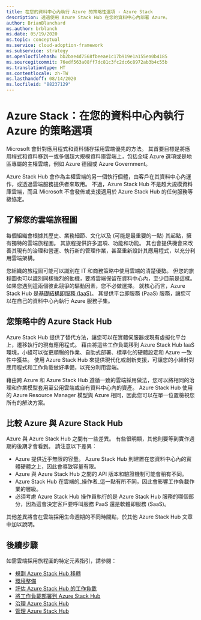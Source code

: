 ```yaml
---
title: 在您的資料中心內執行 Azure 的策略性選項 - Azure Stack
description: 透過使用 Azure Stack Hub 在您的資料中心內部署 Azure。
author: BrianBlanchard
ms.author: brblanch
ms.date: 05/19/2020
ms.topic: conceptual
ms.service: cloud-adoption-framework
ms.subservice: strategy
ms.openlocfilehash: bb2bae4d7568fbeeae1c17b919e1a155ea0b4185
ms.sourcegitcommit: 76edf563a08ff7dc81c3fc2dc6c8972ab3b4c55b
ms.translationtype: HT
ms.contentlocale: zh-TW
ms.lasthandoff: 08/14/2020
ms.locfileid: "88237129"
---
```

# <a name="azure-stack-a-strategic-option-for-running-azure-in-your-datacenter"></a>Azure Stack：在您的資料中心內執行 Azure 的策略選項

Microsoft 會針對應用程式和資料儲存採用雲端優先的方法。 其首要目標是將應用程式和資料移到一或多個超大規模資料庫雲端上，包括全域 Azure 選項或是地區專屬的主權雲端，例如 Azure 德國或 Azure Government。 

Azure Stack Hub 會作為主權雲端的另一個執行個體，由客戶在其資料中心內運作，或透過雲端服務提供者來取用。 不過，Azure Stack Hub 不是超大規模資料庫雲端，而且 Microsoft 不會發佈或支援適用於 Azure Stack Hub 的任何服務等級協定。

## <a name="understand-your-cloud-journey"></a>了解您的雲端旅程圖

每個組織會根據其歷史、業務細節、文化以及 (可能是最重要的一點) 其起點，擁有獨特的雲端旅程圖。 其旅程提供許多選項、功能和功能。 其也會提供機會來改善其現有的治理和營運、執行新的管理作業，甚至重新設計其應用程式，以充分利用雲端架構。

您組織的旅程圖可能可以識別在 IT 和商務策略中使用雲端的清楚優勢。 但您的旅程圖也可以識別同樣強烈的動機，要將雲端保留在資料中心內，至少目前是這樣。 如果您遇到這兩個彼此競爭的驅動因素，您不必做選擇。 就核心而言，Azure Stack Hub 是[基礎結構即服務 (IaaS)](https://azure.microsoft.com/blog/azure-stack-iaas-part-one)。 其提供平台即服務 (PaaS) 服務，讓您可以在自己的資料中心內執行 Azure 服務子集。

## <a name="azure-stack-hub-in-your-strategy"></a>您策略中的 Azure Stack Hub

Azure Stack Hub 提供了替代方法，讓您可以在實體伺服器或現有虛擬化平台上，遷移執行的現有應用程式。 藉由將這些工作負載移到 Azure Stack Hub IaaS 環境，小組可以從更順暢的作業、自助式部署、標準化的硬體設定和 Azure 一致性中獲益。 使用 Azure Stack Hub 來提供現代化或創新支援，可讓您的小組針對應用程式和工作負載做好準備，以充分利用雲端。

藉由跨 Azure 和 Azure Stack Hub 遵循一致的雲端採用做法，您可以將相同的治理和作業模型套用至公用雲端或自有資料中心內的資產。 Azure Stack Hub 使用的 Azure Resource Manager 模型與 Azure 相同，因此您可以在單一位置檢視您所有的解決方案。

## <a name="compare-azure-with-azure-stack-hub"></a>比較 Azure 與 Azure Stack Hub

Azure 與 Azure Stack Hub 之間有一些差異。 有些很明顯，其他則要等到實作週期的後期才會看到。 請注意以下差異：

- Azure 提供近乎無限的容量。 Azure Stack Hub 則建置在您資料中心內的實體硬體之上，因此會導致容量有限。
- Azure 與 Azure Stack Hub 之間的 API 版本和驗證機制可能會稍有不同。
- Azure Stack Hub 在雲端的_操作者_這一點有所不同，因此會影響工作負載作業的層級。
- 必須考慮 Azure Stack Hub 操作員執行的是 Azure Stack Hub 服務的哪個部分，因為這會決定客戶要呼叫服務 PaaS 還是軟體即服務 (SaaS)。

其他差異將會在雲端採用生命週期的不同時間點，於其他 Azure Stack Hub 文章中加以說明。

## <a name="next-steps"></a>後續步驟

如需雲端採用旅程圖的特定元素指引，請參閱：

- [規劃 Azure Stack Hub 移轉](./plan.md)
- [環境整備](./ready.md)
- [評估 Azure Stack Hub 的工作負載](./migrate-assess.md)
- [將工作負載部署到 Azure Stack Hub](./migrate-deploy.md)
- [治理 Azure Stack Hub](./govern.md)
- [管理 Azure Stack Hub](./manage.md)
